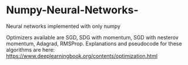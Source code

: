 # Numpy-Neural-Networks-
Neural networks implemented with only numpy

Optimizers available are SGD, SDG with momentum, SGD with nesterov momentum, Adagrad, RMSProp. 
Explanations and pseudocode for these algorithms are here: https://www.deeplearningbook.org/contents/optimization.html

